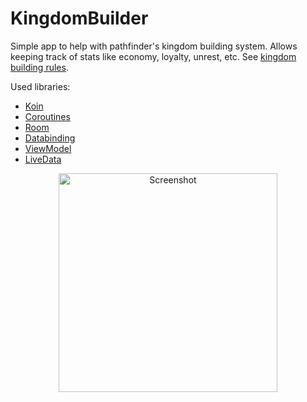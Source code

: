 # KingdomBuilder
Simple app to help with pathfinder's kingdom building system. Allows keeping track of stats like economy, loyalty, unrest, etc. 
See [kingdom building rules](https://www.d20pfsrd.com/gamemastering/other-rules/kingdom-building/).

Used libraries:
- [Koin](https://github.com/InsertKoinIO/koin)
- [Coroutines](https://github.com/Kotlin/kotlinx.coroutines/)
- [Room](https://developer.android.com/topic/libraries/architecture/room)
- [Databinding](https://developer.android.com/topic/libraries/data-binding)
- [ViewModel](https://developer.android.com/topic/libraries/architecture/viewmodel)
- [LiveData](https://developer.android.com/topic/libraries/architecture/livedata)

<p align="center">
<img src="https://user-images.githubusercontent.com/3826929/54244526-60b79680-452d-11e9-9c4b-d00b5c3b8f1c.png" title="Screenshot" height="350" />
</p>
